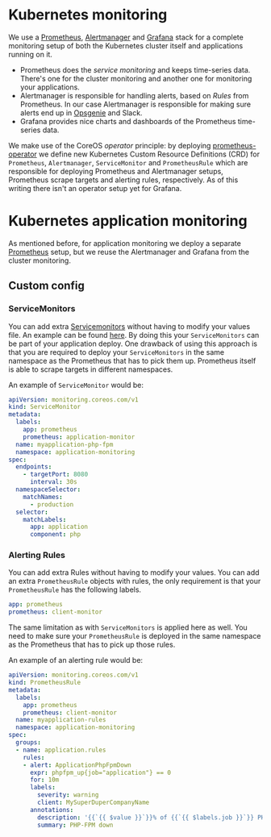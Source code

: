 # Kubernetes monitoring

We use a [Prometheus](https://prometheus.io/), [Alertmanager](https://prometheus.io/docs/alerting/alertmanager/) and [Grafana](https://grafana.com/) stack for a complete monitoring setup of both the Kubernetes cluster itself and applications running on it.

- Prometheus does the _service monitoring_ and keeps time-series data. There's one for the cluster monitoring and another one for monitoring your applications.
- Alertmanager is responsible for handling alerts, based on _Rules_ from Prometheus. In our case Alertmanager is responsible for making sure alerts end up in [Opsgenie](https://www.opsgenie.com/) and Slack.
- Grafana provides nice charts and dashboards of the Prometheus time-series data.

We make use of the CoreOS _operator_ principle: by deploying [prometheus-operator](https://github.com/coreos/prometheus-operator) we define new Kubernetes Custom Resource Definitions (CRD) for `Prometheus`, `Alertmanager`, `ServiceMonitor` and `PrometheusRule` which are responsible for deploying Prometheus and Alertmanager setups, Prometheus scrape targets and alerting rules, respectively. As of this writing there isn't an operator setup yet for Grafana.

# Kubernetes application monitoring

As mentioned before, for application monitoring we deploy a separate [Prometheus](https://prometheus.io/) setup, but we reuse the Alertmanager and Grafana from the cluster monitoring.

## Custom config

### ServiceMonitors

You can add extra [Servicemonitors](https://github.com/coreos/prometheus-operator/blob/master/Documentation/api.md#servicemonitor) without having to modify your values file. An example can be found [here](https://github.com/coreos/prometheus-operator/blob/master/example/user-guides/getting-started/example-app-service-monitor.yaml). By doing this your `ServiceMonitors` can be part of your application deploy. One drawback of using this approach is that you are required to deploy your `ServiceMonitors` in the same namespace as the Prometheus that has to pick them up.
Prometheus itself is able to scrape targets in different namespaces.

An example of `ServiceMonitor` would be:

```yaml
apiVersion: monitoring.coreos.com/v1
kind: ServiceMonitor
metadata:
  labels:
    app: prometheus
    prometheus: application-monitor
  name: myapplication-php-fpm
  namespace: application-monitoring
spec:
  endpoints:
    - targetPort: 8080
      interval: 30s
  namespaceSelector:
    matchNames:
      - production
  selector:
    matchLabels:
      app: application
      component: php
```

### Alerting Rules

You can add extra Rules without having to modify your values. You can add an extra `PrometheusRule` objects with rules, the only requirement is that your `PrometheusRule` has the following labels.

```yaml
app: prometheus
prometheus: client-monitor
```

The same limitation as with `ServiceMonitors` is applied here as well. You need to make sure your `PrometheusRule` is deployed in the same namespace as the Prometheus that has to pick up those rules.

An example of an alerting rule would be:

```yaml
apiVersion: monitoring.coreos.com/v1
kind: PrometheusRule
metadata:
  labels:
    app: prometheus
    prometheus: client-monitor
  name: myapplication-rules
  namespace: application-monitoring
spec:
  groups:
  - name: application.rules
    rules:
    - alert: ApplicationPhpFpmDown
      expr: phpfpm_up{job="application"} == 0
      for: 10m
      labels:
        severity: warning
        client: MySuperDuperCompanyName
      annotations:
        description: '{{`{{ $value }}`}}% of {{`{{ $labels.job }}`}} PHP-FPM are down.'
        summary: PHP-FPM down
```

